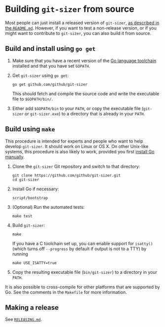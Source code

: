 # Building `git-sizer` from source

Most people can just install a released version of `git-sizer`, [as described in the `README.md`](../README.md#getting-started). However, if you want to test a non-release version, or if you might want to contribute to `git-sizer`, you can also build it from source.


## Build and install using `go get`

1.  Make sure that you have a recent version of the [Go language toolchain](https://golang.org/doc/install) installed and that you have set `GOPATH`.

2.  Get `git-sizer` using `go get`:

        go get github.com/github/git-sizer

    This should fetch and compile the source code and write the executable file to `$GOPATH/bin/`.

3.  Either add `$GOPATH/bin` to your `PATH`, or copy the executable file (`git-sizer` or `git-sizer.exe`) to a directory that is already in your `PATH`.


## Build using `make`

This procedure is intended for experts and people who want to help develop `git-sizer`. It should work on Linux or OS X. On other Unix-like systems, this procedure is also likely to work, provided you first [install Go manually](https://golang.org/doc/install).

1.  Clone the `git-sizer` Git repository and switch to that directory:

        git clone https://github.com/github/git-sizer.git
        cd git-sizer

2.  Install Go if necessary:

        script/bootstrap

3.  (Optional) Run the automated tests:

        make test

4.  Build `git-sizer`:

        make

    If you have a C toolchain set up, you can enable support for `isatty()` (which turns off `--progress` by default if output is not to a TTY) by running

        make USE_ISATTY=true

5.  Copy the resulting executable file (`bin/git-sizer`) to a directory in your `PATH`.

It is also possible to cross-compile for other platforms that are supported by Go. See the comments in the `Makefile` for more information.


## Making a release

See [`RELEASING.md`](RELEASING.md).

